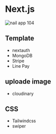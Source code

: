 # Next.js

![nail app 104](https://github.com/user-attachments/assets/9249d50e-9ad2-48aa-963e-fa28dda851f9)

## Template
- nextauth
- MongoDB
- Stripe
- Line Pay

## uploade image
- cloudinary

## CSS
- Tailwindcss
- swiper






